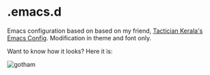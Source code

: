 .emacs.d
========

Emacs configuration based on based on my friend, [Tactician Kerala's Emacs Config](https://github.com/tacticiankerala/.emacs.d). Modification in theme and font only. 

Want to know how it looks? Here it is:

![gotham](https://raw.githubusercontent.com/yedhukrishnan/.emacs.d/master/screenshots/screenshot.png)
